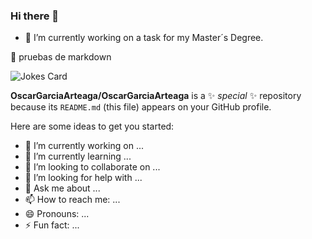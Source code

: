 ### Hi there 👋
- 🔭 I’m currently working on a task for my Master´s Degree.

🤔 pruebas de markdown

![Jokes Card](https://readme-jokes.vercel.app/api)


**OscarGarciaArteaga/OscarGarciaArteaga** is a ✨ _special_ ✨ repository because its `README.md` (this file) appears on your GitHub profile.

Here are some ideas to get you started:

- 🔭 I’m currently working on ...
- 🌱 I’m currently learning ...
- 👯 I’m looking to collaborate on ...
- 🤔 I’m looking for help with ...
- 💬 Ask me about ...
- 📫 How to reach me: ...
- 😄 Pronouns: ...
- ⚡ Fun fact: ...


